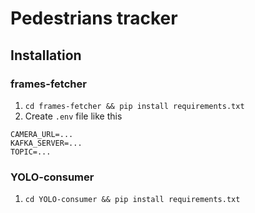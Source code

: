# Pedestrians tracker


## Installation 
### frames-fetcher
1. ``cd frames-fetcher && pip install requirements.txt``
2. Create ``.env`` file like this
```
CAMERA_URL=...
KAFKA_SERVER=...
TOPIC=...
```

### YOLO-consumer
1. ``cd YOLO-consumer && pip install requirements.txt``